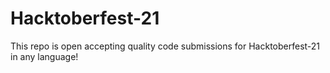 # Hacktoberfest-21
This repo is open accepting quality code submissions for Hacktoberfest-21 in any language!
